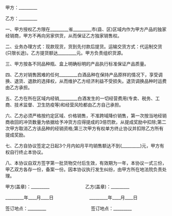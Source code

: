 
 


甲方：_________


乙方：_________


一、甲方授权乙方限在_________省_________市(县、区)区域内作为甲方产品的独家经销商，甲方不再向另家供货，从而保证乙方独家销售权。


二、业务办理方式：现款现货，货到先付款后提货。运输交货方式：代运制交货(只限长途)。乙方提货额达_________元。甲方负责组织货源。


三、甲方按各不同品种瓶、盒上明确标明的产品执行标准保证产品质量。


四、乙方对销售困难的任何_________白酒品种在保持产品原样的情况下，享受调换、退货、退款的选择权，从而维护乙方经济利益不受损失。退货调换品种时运费由乙方承担。


五、乙方在所在区域内经销_________白酒发生的一切经营费用(专卖、税务、工商、技术监督、卫生防疫等)和经营风险都由乙方自己承担。


六、乙方必须严格按约定区域、价格销售，不准跨域降价销售，第一次按当地经销商收回的冲货数量为依据给予冲货方应得提成的3倍罚款，从提成奖励中扣除;第二次甲方取消乙方该品种的经销资格;第三次甲方有权单方终止协议并扣除乙方所有提成奖励。


七、乙方自协议签定之日起3个月内如月平均销售额达不到(_________)元，甲方有权自行终止本协议。


八、本协议自双方签字第一批货物交付后生效，有效期为一年，本协议一式三份，甲乙双方各存一份，备案一份。因本协议执行发生纠纷，由甲方所在地法院负责处理。


甲方(盖章)：_________　　　　　　　　乙方(盖章)：_________


_________年____月____日　　　　　　　　_________年____月____日


签订地点：_________　　　　　　　　　　签订地点：_________




 


 

 
 
 
 
 
  


  
 

  


  


  
 
 
 
 

